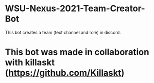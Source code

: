 # WSU-Nexus-2021-Team-Creator-Bot
This bot creates a team (text channel and role) in discord.


# This bot was made in collaboration with killaskt (https://github.com/Killaskt)
